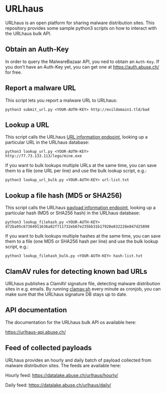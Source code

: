 # URLhaus
URLhaus is an open platform for sharing malware distribution sites. This repository provides some sample python3 scripts on how to interact with the URLhaus bulk API.

## Obtain an Auth-Key
In order to query the MalwareBazaar API, you ned to obtain an ```Auth-Key```.  If you don't have an Auth-Key yet, you can get one at https://auth.abuse.ch/ for free.

## Report a malware URL
This script lets you report a malware URL to URLhaus:

```
python3 submit_url.py <YOUR-AUTH-KEY> http://evildomain1.tld/bad
```

## Lookup a URL
This script calls the URLhaus [URL information endpoint](https://urlhaus-api.abuse.ch/#urlinfo), looking up a particular URL in the URLhaus database:

```
python3 lookup_url.py <YOUR-AUTH-KEY> http://77.73.133.113/lego/mine.exe
```

If you want to bulk lookups multiple URLs at the same time, you can save them to a file (one URL per line) and use the bulk lookup script, e.g.:

```
python3 lookup_url_bulk.py <YOUR-AUTH-KEY> url-list.txt
```

## Lookup a file hash (MD5 or SHA256)
This script calls the URLhaus [payload information endpoint](https://urlhaus-api.abuse.ch/#payloadinfo), looking up a particular hash (MD5 or SHA256 hash) in the URLhaus database:

```
python3 lookup_filehash.py <YOUR-AUTH-KEY> d72ba95c67364911636a82f711732eb67e235bb31b17928e832228e847d25890
```

If you want to bulk lookups multiple hashes at the same time, you can save them to a file (one MD5 or SHA256 hash per line) and use the bulk lookup script, e.g.:

```
python3 lookup_filehash_bulk.py <YOUR-AUTH-KEY> hash-list.txt
```

## ClamAV rules for detecting known bad URLs
URLhaus publishes a ClamAV signature file, detecting malware distribution sites in e.g. emails. By running [clamav.sh](https://github.com/abusech/URLhaus/blob/master/clamav.sh) every minute as cronjob, you can make sure that the URLhaus signature DB stays up to date.

## API documentation
The documentation for the URLhaus bulk API os available here:

https://urlhaus-api.abuse.ch/

## Feed of collected payloads
URLhaus provides an hourly and daily batch of payload collected from malware distribution sites. The feeds are available here:

Hourly feed: https://datalake.abuse.ch/urlhaus/hourly/

Daily feed: https://datalake.abuse.ch/urlhaus/daily/
